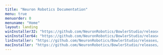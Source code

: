 ```yaml
---
title: "Neuron Robotics Documentation"
menu: true
menuorder: 0
menuname: "Home"
layout: landing
winInstaller32: "https://github.com/NeuronRobotics/BowlerStudio/releases/download/0.6.4/Windows-32-BowlerStudio-0.6.4.exe"
winInstaller64: "https://github.com/NeuronRobotics/BowlerStudio/releases/download/0.6.4/Windows-64-BowlerStudio-0.6.4.exe"
linInstaller: "https://github.com/NeuronRobotics/BowlerStudio/releases/download/0.6.4/Ubuntu-BowlerStudio-0.6.4.deb"
macInstaller: "https://github.com/NeuronRobotics/BowlerStudio/releases/download/0.6.4/MacOSX-BowlerStudio-0.6.4.zip"
---
```



